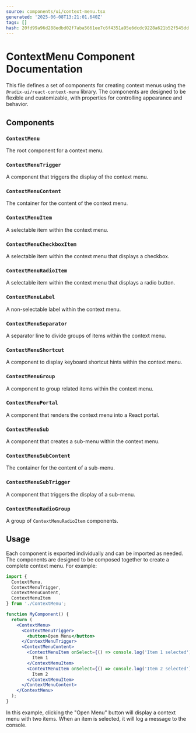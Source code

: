 ```yaml
---
source: components/ui/context-menu.tsx
generated: '2025-06-08T13:21:01.640Z'
tags: []
hash: 20fd99a96d288edbd02f7aba5661ee7c6f4351a95e6dcdc9228a621b52f545dd
---
```

# ContextMenu Component Documentation

This file defines a set of components for creating context menus using the `@radix-ui/react-context-menu` library. The components are designed to be flexible and customizable, with properties for controlling appearance and behavior.

## Components

### `ContextMenu`

The root component for a context menu.

### `ContextMenuTrigger`

A component that triggers the display of the context menu.

### `ContextMenuContent`

The container for the content of the context menu.

### `ContextMenuItem`

A selectable item within the context menu.

### `ContextMenuCheckboxItem`

A selectable item within the context menu that displays a checkbox.

### `ContextMenuRadioItem`

A selectable item within the context menu that displays a radio button.

### `ContextMenuLabel`

A non-selectable label within the context menu.

### `ContextMenuSeparator`

A separator line to divide groups of items within the context menu.

### `ContextMenuShortcut`

A component to display keyboard shortcut hints within the context menu.

### `ContextMenuGroup`

A component to group related items within the context menu.

### `ContextMenuPortal`

A component that renders the context menu into a React portal.

### `ContextMenuSub`

A component that creates a sub-menu within the context menu.

### `ContextMenuSubContent`

The container for the content of a sub-menu.

### `ContextMenuSubTrigger`

A component that triggers the display of a sub-menu.

### `ContextMenuRadioGroup`

A group of `ContextMenuRadioItem` components.

## Usage

Each component is exported individually and can be imported as needed. The components are designed to be composed together to create a complete context menu. For example:

```jsx
import {
  ContextMenu,
  ContextMenuTrigger,
  ContextMenuContent,
  ContextMenuItem
} from './ContextMenu';

function MyComponent() {
  return (
    <ContextMenu>
      <ContextMenuTrigger>
        <button>Open Menu</button>
      </ContextMenuTrigger>
      <ContextMenuContent>
        <ContextMenuItem onSelect={() => console.log('Item 1 selected')}>
          Item 1
        </ContextMenuItem>
        <ContextMenuItem onSelect={() => console.log('Item 2 selected')}>
          Item 2
        </ContextMenuItem>
      </ContextMenuContent>
    </ContextMenu>
  );
}
```

In this example, clicking the "Open Menu" button will display a context menu with two items. When an item is selected, it will log a message to the console.

